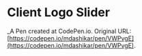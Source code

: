 # Client Logo Slider
 _A Pen created at CodePen.io. Original URL: [https://codepen.io/mdashikar/pen/VWPvgE](https://codepen.io/mdashikar/pen/VWPvgE).

 